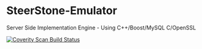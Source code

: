 # SteerStone-Emulator
Server Side Implementation Engine - Using C++/Boost/MySQL C/OpenSSL

<a href="https://scan.coverity.com/projects/liamashdown-steerstone-emulator">
  <img alt="Coverity Scan Build Status"
       src="https://scan.coverity.com/projects/18614/badge.svg"/>
</a>
